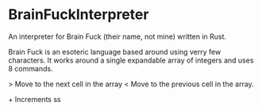 # BrainFuckInterpreter
An interpreter for Brain Fuck (their name, not mine) written in Rust.

Brain Fuck is an esoteric language based around using verry few characters.
It works around a single expandable array of integers and uses 8 commands.

  \> Move to the next cell in the array
  \< Move to the previous cell in the array.
  
    
  \+ Increments ss
